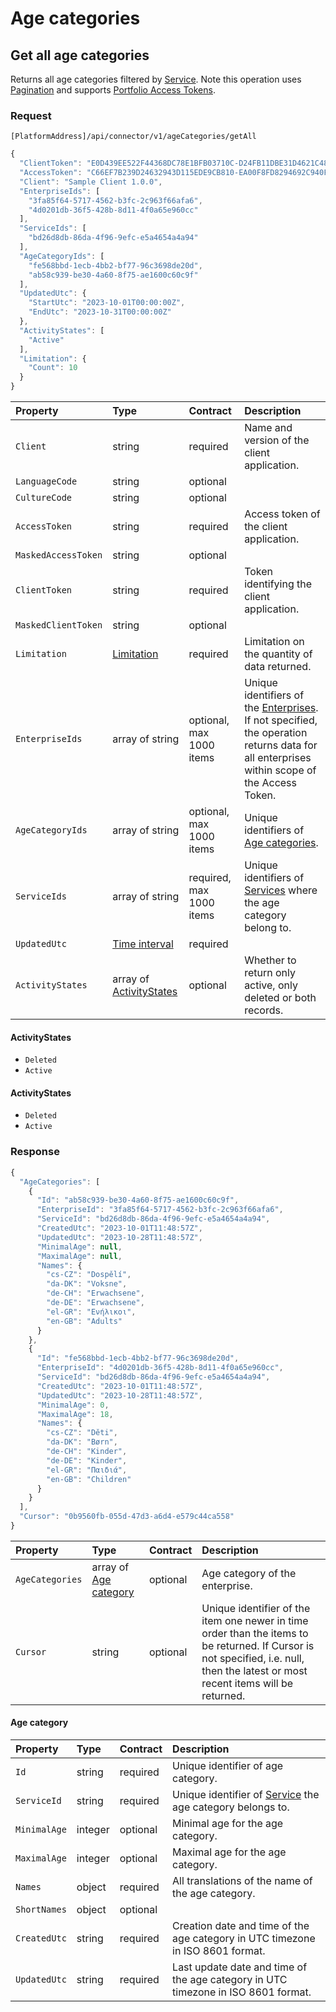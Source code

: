 # Age categories

## Get all age categories

Returns all age categories filtered by [Service](https://mews-systems.gitbook.io/connector-api/operations/services/#service). 
Note this operation uses [Pagination](https://mews-systems.gitbook.io/connector-api/guidelines/pagination/) and supports [Portfolio Access Tokens](https://mews-systems.gitbook.io/connector-api/guidelines/multi-property/).

### Request

`[PlatformAddress]/api/connector/v1/ageCategories/getAll`

```javascript
{
  "ClientToken": "E0D439EE522F44368DC78E1BFB03710C-D24FB11DBE31D4621C4817E028D9E1D",
  "AccessToken": "C66EF7B239D24632943D115EDE9CB810-EA00F8FD8294692C940F6B5A8F9453D",
  "Client": "Sample Client 1.0.0",
  "EnterpriseIds": [
    "3fa85f64-5717-4562-b3fc-2c963f66afa6",
    "4d0201db-36f5-428b-8d11-4f0a65e960cc"
  ],
  "ServiceIds": [
    "bd26d8db-86da-4f96-9efc-e5a4654a4a94"
  ],
  "AgeCategoryIds": [
    "fe568bbd-1ecb-4bb2-bf77-96c3698de20d",
    "ab58c939-be30-4a60-8f75-ae1600c60c9f"
  ],
  "UpdatedUtc": {
    "StartUtc": "2023-10-01T00:00:00Z",
    "EndUtc": "2023-10-31T00:00:00Z"
  },
  "ActivityStates": [
    "Active"
  ],
  "Limitation": {
    "Count": 10
  }
}
```

| Property | Type | Contract | Description |
| :-- | :-- | :-- | :-- |
| `Client` | string | required | Name and version of the client application. |
| `LanguageCode` | string | optional |  |
| `CultureCode` | string | optional |  |
| `AccessToken` | string | required | Access token of the client application. |
| `MaskedAccessToken` | string | optional |  |
| `ClientToken` | string | required | Token identifying the client application. |
| `MaskedClientToken` | string | optional |  |
| `Limitation` | [Limitation](../guidelines/pagination.md#limitation) | required | Limitation on the quantity of data returned. |
| `EnterpriseIds` | array of string | optional, max 1000 items | Unique identifiers of the [Enterprises](https://mews-systems.gitbook.io/connector-api/operations/enterprises/#enterprise). If not specified, the operation returns data for all enterprises within scope of the Access Token. |
| `AgeCategoryIds` | array of string | optional, max 1000 items | Unique identifiers of [Age categories](https://mews-systems.gitbook.io/connector-api/operations/#age-category). |
| `ServiceIds` | array of string | required, max 1000 items | Unique identifiers of [Services](https://mews-systems.gitbook.io/connector-api/operations/services/#service) where the age category belong to. |
| `UpdatedUtc` | [Time interval](_objects.md#time-interval) | required |  |
| `ActivityStates` | array of [ActivityStates](#X-Ref-Name-ActivityStates) | optional | Whether to return only active, only deleted or both records. |

#### ActivityStates

- `Deleted`
- `Active`

#### ActivityStates

- `Deleted`
- `Active`

### Response

```javascript
{
  "AgeCategories": [
    {
      "Id": "ab58c939-be30-4a60-8f75-ae1600c60c9f",
      "EnterpriseId": "3fa85f64-5717-4562-b3fc-2c963f66afa6",
      "ServiceId": "bd26d8db-86da-4f96-9efc-e5a4654a4a94",
      "CreatedUtc": "2023-10-01T11:48:57Z",
      "UpdatedUtc": "2023-10-28T11:48:57Z",
      "MinimalAge": null,
      "MaximalAge": null,
      "Names": {
        "cs-CZ": "Dospělí",
        "da-DK": "Voksne",
        "de-CH": "Erwachsene",
        "de-DE": "Erwachsene",
        "el-GR": "Ενήλικοι",
        "en-GB": "Adults"
      }
    },
    {
      "Id": "fe568bbd-1ecb-4bb2-bf77-96c3698de20d",
      "EnterpriseId": "4d0201db-36f5-428b-8d11-4f0a65e960cc",
      "ServiceId": "bd26d8db-86da-4f96-9efc-e5a4654a4a94",
      "CreatedUtc": "2023-10-01T11:48:57Z",
      "UpdatedUtc": "2023-10-28T11:48:57Z",
      "MinimalAge": 0,
      "MaximalAge": 18,
      "Names": {
        "cs-CZ": "Děti",
        "da-DK": "Børn",
        "de-CH": "Kinder",
        "de-DE": "Kinder",
        "el-GR": "Παιδιά",
        "en-GB": "Children"
      }
    }
  ],
  "Cursor": "0b9560fb-055d-47d3-a6d4-e579c44ca558"
}
```

| Property | Type | Contract | Description |
| :-- | :-- | :-- | :-- |
| `AgeCategories` | array of [Age category](#AgeCategory) | optional | Age category of the enterprise. |
| `Cursor` | string | optional | Unique identifier of the item one newer in time order than the items to be returned. If Cursor is not specified, i.e. null, then the latest or most recent items will be returned. |

#### Age category

| Property | Type | Contract | Description |
| :-- | :-- | :-- | :-- |
| `Id` | string | required | Unique identifier of age category. |
| `ServiceId` | string | required | Unique identifier of [Service](https://mews-systems.gitbook.io/connector-api/operations/services/#service) the age category belongs to. |
| `MinimalAge` | integer | optional | Minimal age for the age category. |
| `MaximalAge` | integer | optional | Maximal age for the age category. |
| `Names` | object | required | All translations of the name of the age category. |
| `ShortNames` | object | optional |  |
| `CreatedUtc` | string | required | Creation date and time of the age category in UTC timezone in ISO 8601 format. |
| `UpdatedUtc` | string | required | Last update date and time of the age category in UTC timezone in ISO 8601 format. |
